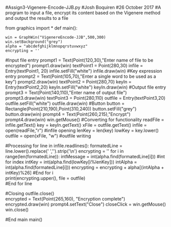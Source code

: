 #Assign3-Vigenere-Encode-JJB.py
#Josh Boquiren
#26 October 2017
#A program to input a file, encrypt its content based on the Vigenere method and output the results to a file

from graphics import *
def main():

    win = GraphWin("VigenereEncode-JJB",500,300)
    win.setBackground("grey")
    alpha = "abcdefghijklmnopqrstuvwxyz"
    encrypting = ''
    
#Input file entry
    prompt1 = Text(Point(120,30),"Enter name of file to be encrypted")
    prompt1.draw(win)
    textPoint1 = Point(280,30)
    infile = Entry(textPoint1, 20)
    infile.setFill("white")
    infile.draw(win)
#Key expression entry
    prompt2 = Text(Point(105,70),"Enter a single word to be used as a key")
    prompt2.draw(win)
    textPoint2 = Point(280,70)
    keyIn = Entry(textPoint2,20)
    keyIn.setFill("white")
    keyIn.draw(win)
#Output file entry
    prompt3 = Text(Point(140,110),"Enter name of output file")
    prompt3.draw(win)
    textPoint3 = Point(280,110)
    outfile = Entry(textPoint3,20)
    outfile.setFill("white")
    outfile.draw(win)
#Button
    button = Rectangle(Point(210,190),Point(310,240))
    button.setFill("grey")
    button.draw(win)
    prompt4 = Text(Point(260,215),"Encrypt")
    prompt4.draw(win)
    win.getMouse()
#Converting for functionality
    readFile = infile.getText()
    key = keyIn.getText()
    xFile = outfile.getText()
    infile = open(readFile,"r") #infile opening
    lenKey = len(key)
    lowKey = key.lower()
    outfile = open(xFile, "w") #outfile writing
    
#Processing
    for line in infile.readlines():
        formatedLine = line.lower().replace(' ','').strip('\n')
        encrypting = ''
        for i in range(len(formatedLine)):
            intMessage = int(alpha.find(formatedLine[i])) #int for index
            intKey = int(alpha.find(lowKey[i%lenKey]))
            intAlpha = int(alpha.find(formatedLine[i]))
            encrypting = encrypting + alpha[(intAlpha + intKey)%26]
        #End for i           
        print(encrypting.upper(), file = outfile)                              
    #End for line

#Closing
    outfile.close()    
    encrypted = Text(Point(265,160), "Encryption complete")
    encrypted.draw(win)
    prompt4.setText("Close")
    closeClick = win.getMouse()
    win.close()
    
#End main
main()
